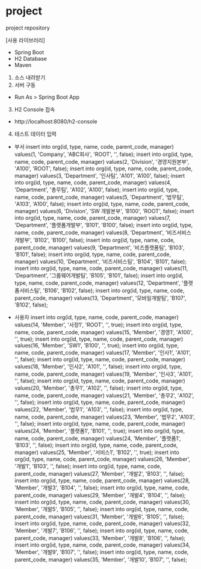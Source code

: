 # project
project repository

[사용 라이브러리]
- Spring Boot
- H2 Database
- Maven

1. 소스 내려받기
2. 서버 구동
- Run As > Spring Boot App

3. H2 Console 접속
- http://localhost:8080/h2-console

4. 테스트 데이터 입력
- 부서
insert into org(id, type, name, code, parent_code, manager) values(1, 'Company', 'ABC회사', 'ROOT', '', false);
insert into org(id, type, name, code, parent_code, manager) values(2, 'Division', '경영지원본부', 'A100', 'ROOT', false);
insert into org(id, type, name, code, parent_code, manager) values(3, 'Department', '인사팀', 'A101', 'A100', false);
insert into org(id, type, name, code, parent_code, manager) values(4, 'Department', '총무팀', 'A102', 'A100', false);
insert into org(id, type, name, code, parent_code, manager) values(5, 'Department', '법무팀', 'A103', 'A100', false);
insert into org(id, type, name, code, parent_code, manager) values(6, 'Division', 'SW 개발본부', 'B100', 'ROOT', false);
insert into org(id, type, name, code, parent_code, manager) values(7, 'Department', '플랫폼개발부', 'B101', 'B100', false);
insert into org(id, type, name, code, parent_code, manager) values(8, 'Department', '비즈서비스개발부', 'B102', 'B100', false);
insert into org(id, type, name, code, parent_code, manager) values(9, 'Department', '비즈플랫폼팀', 'B103', 'B101', false);
insert into org(id, type, name, code, parent_code, manager) values(10, 'Department', '비즈서비스팀', 'B104', 'B101', false);
insert into org(id, type, name, code, parent_code, manager) values(11, 'Department', '그룹웨어개발팀', 'B105', 'B101', false);
insert into org(id, type, name, code, parent_code, manager) values(12, 'Department', '플랫폼서비스팀', 'B106', 'B102', false);
insert into org(id, type, name, code, parent_code, manager) values(13, 'Department', '모바일개발팀', 'B107', 'B102', false);

- 사용자
insert into org(id, type, name, code, parent_code, manager) values(14, 'Member', '사장1', 'ROOT', '', true);
insert into org(id, type, name, code, parent_code, manager) values(15, 'Member', '경영1', 'A100', '', true);
insert into org(id, type, name, code, parent_code, manager) values(16, 'Member', 'SW1', 'B100', '', true);
insert into org(id, type, name, code, parent_code, manager) values(17, 'Member', '인사1', 'A101', '', false);
insert into org(id, type, name, code, parent_code, manager) values(18, 'Member', '인사2', 'A101', '', false);
insert into org(id, type, name, code, parent_code, manager) values(19, 'Member', '인사3', 'A101', '', false);
insert into org(id, type, name, code, parent_code, manager) values(20, 'Member', '총무1', 'A102', '', false);
insert into org(id, type, name, code, parent_code, manager) values(21, 'Member', '총무2', 'A102', '', false);
insert into org(id, type, name, code, parent_code, manager) values(22, 'Member', '법무1', 'A103', '', false);
insert into org(id, type, name, code, parent_code, manager) values(23, 'Member', '법무2', 'A103', '', false);
insert into org(id, type, name, code, parent_code, manager) values(24, 'Member', '플랫폼1', 'B101', '', true);
insert into org(id, type, name, code, parent_code, manager) values(24, 'Member', '플랫폼1', 'B103', '', false);
insert into org(id, type, name, code, parent_code, manager) values(25, 'Member', '서비스1', 'B102', '', true);
insert into org(id, type, name, code, parent_code, manager) values(26, 'Member', '개발1', 'B103', '', false);
insert into org(id, type, name, code, parent_code, manager) values(27, 'Member', '개발2', 'B103', '', false);
insert into org(id, type, name, code, parent_code, manager) values(28, 'Member', '개발3', 'B104', '', false);
insert into org(id, type, name, code, parent_code, manager) values(29, 'Member', '개발4', 'B104', '', false);
insert into org(id, type, name, code, parent_code, manager) values(30, 'Member', '개발5', 'B105', '', false);
insert into org(id, type, name, code, parent_code, manager) values(31, 'Member', '개발6', 'B105', '', false);
insert into org(id, type, name, code, parent_code, manager) values(32, 'Member', '개발7', 'B106', '', false);
insert into org(id, type, name, code, parent_code, manager) values(33, 'Member', '개발8', 'B106', '', false);
insert into org(id, type, name, code, parent_code, manager) values(34, 'Member', '개발9', 'B107', '', false);
insert into org(id, type, name, code, parent_code, manager) values(35, 'Member', '개발10', 'B107', '', false);

